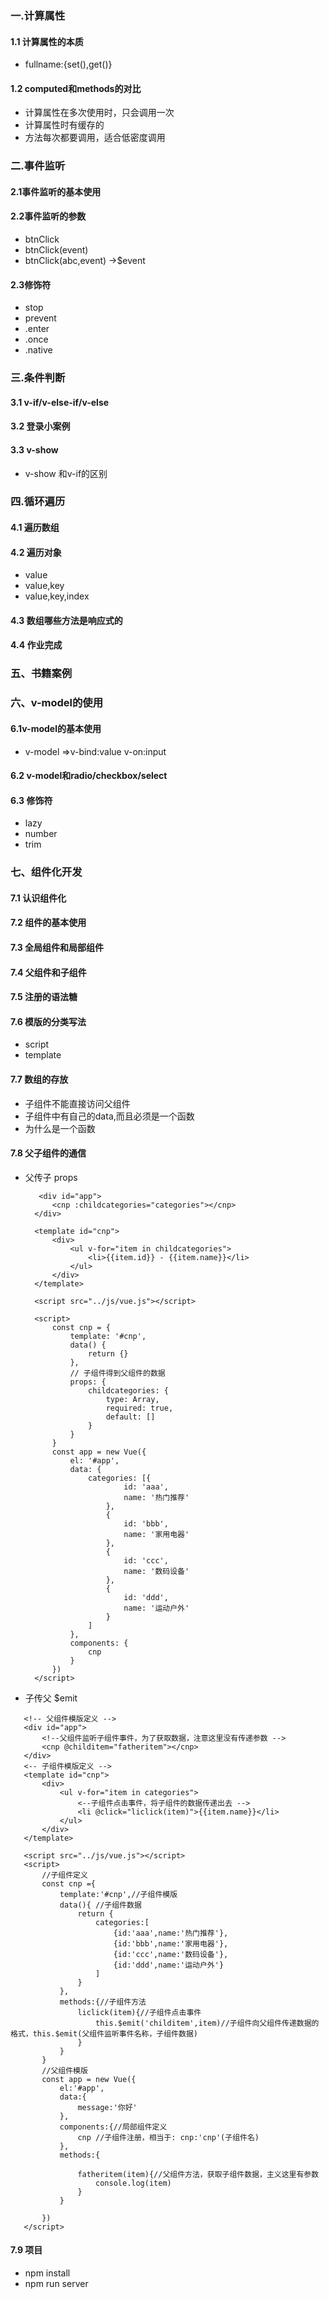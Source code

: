 ### 一.计算属性
#### 1.1 计算属性的本质
- fullname:{set(),get()}
#### 1.2 computed和methods的对比
- 计算属性在多次使用时，只会调用一次
- 计算属性时有缓存的
- 方法每次都要调用，适合低密度调用
### 二.事件监听
#### 2.1事件监听的基本使用
#### 2.2事件监听的参数
- btnClick
- btnClick(event)
- btnClick(abc,event) ->$event
#### 2.3修饰符
- stop
- prevent
- .enter
- .once
- .native
### 三.条件判断
#### 3.1 v-if/v-else-if/v-else
#### 3.2 登录小案例
#### 3.3 v-show
- v-show 和v-if的区别

### 四.循环遍历
#### 4.1 遍历数组
#### 4.2 遍历对象
- value
- value,key
- value,key,index
#### 4.3 数组哪些方法是响应式的
#### 4.4 作业完成
### 五、书籍案例
### 六、v-model的使用
#### 6.1v-model的基本使用
- v-model =>v-bind:value v-on:input
#### 6.2 v-model和radio/checkbox/select
#### 6.3 修饰符
- lazy
- number
- trim
### 七、组件化开发
#### 7.1 认识组件化
#### 7.2 组件的基本使用
#### 7.3 全局组件和局部组件
#### 7.4 父组件和子组件
#### 7.5 注册的语法糖
#### 7.6 模版的分类写法
- script
- template
#### 7.7 数组的存放
- 子组件不能直接访问父组件
- 子组件中有自己的data,而且必须是一个函数
- 为什么是一个函数
#### 7.8 父子组件的通信
- 父传子 props
  ```
     <div id="app">
        <cnp :childcategories="categories"></cnp>
    </div>

    <template id="cnp">
        <div>
            <ul v-for="item in childcategories">
                <li>{{item.id}} - {{item.name}}</li>
            </ul>
        </div>
    </template>

    <script src="../js/vue.js"></script>
    
    <script>
        const cnp = {
            template: '#cnp',
            data() {
                return {}
            },
            // 子组件得到父组件的数据
            props: {
                childcategories: {
                    type: Array,
                    required: true,
                    default: []
                }
            }
        }
        const app = new Vue({
            el: '#app',
            data: {
                categories: [{
                        id: 'aaa',
                        name: '热门推荐'
                    },
                    {
                        id: 'bbb',
                        name: '家用电器'
                    },
                    {
                        id: 'ccc',
                        name: '数码设备'
                    },
                    {
                        id: 'ddd',
                        name: '运动户外'
                    }
                ]
            },
            components: {
                cnp
            }
        })
    </script>

  ```
- 子传父 $emit
 ```
    <!-- 父组件模版定义 -->
    <div id="app">
        <!--父组件监听子组件事件，为了获取数据，注意这里没有传递参数 -->
        <cnp @childitem="fatheritem"></cnp>
    </div>
    <-- 子组件模版定义 -->
    <template id="cnp">
        <div>
            <ul v-for="item in categories">
                <--子组件点击事件，将子组件的数据传递出去 -->
                <li @click="liclick(item)">{{item.name}}</li>
            </ul>
        </div>
    </template>

    <script src="../js/vue.js"></script>
    <script>
        //子组件定义
        const cnp ={
            template:'#cnp',//子组件模版
            data(){ //子组件数据
                return {
                    categories:[
                        {id:'aaa',name:'热门推荐'},
                        {id:'bbb',name:'家用电器'},
                        {id:'ccc',name:'数码设备'},
                        {id:'ddd',name:'运动户外'}
                    ]
                }
            },
            methods:{//子组件方法
                liclick(item){//子组件点击事件
                    this.$emit('childitem',item)//子组件向父组件传递数据的格式，this.$emit(父组件监听事件名称，子组件数据)
                }
            }
        }
        //父组件模版
        const app = new Vue({
            el:'#app',
            data:{
                message:'你好'
            },
            components:{//局部组件定义
                cnp //子组件注册，相当于: cnp:'cnp'(子组件名)
            },
            methods:{

                fatheritem(item){//父组件方法，获取子组件数据，主义这里有参数
                    console.log(item)
                }
            }

        })
    </script>
 ```
#### 7.9 项目
- npm install
- npm run server